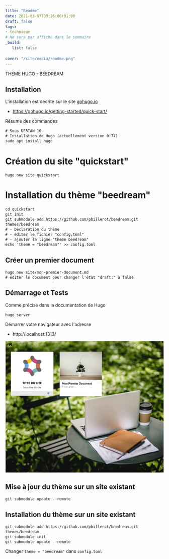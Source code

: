 ```yaml
---
title: "Readme"
date: 2021-03-07T09:26:06+01:00
draft: false
tags:
- technique
# Ne sera par affiché dans le sommaire
_build:
   list: false

cover: "/site/media/readme.png"
---
```


THEME HUGO - BEEDREAM

<!--more-->

## Installation
L'installation est décrite sur le site [gohugo.io](https://gohugo.io)
- https://gohugo.io/getting-started/quick-start/

Résumé des commandes

    # Sous DEBIAN 10
    # Installation de Hugo (actuellement version 0.77)
    sudo apt install hugo    

# Création du site "quickstart"

    hugo new site quickstart

# Installation du thème "beedream"

    cd quickstart
    git init
    git submodule add https://github.com/pbillerot/beedream.git themes/beedream
    # - Déclaration du thème
    # - éditer le fichier "config.toml"
    # - ajouter la ligne "theme beedream"
    echo 'theme = "beedream"' >> config.toml

## Créer un premier document

    hugo new site/mon-premier-document.md
    # éditer le document pour changer l'état "draft:" à false

## Démarrage et Tests
Comme précisé dans la documentation de Hugo

    hugo server

Démarrer votre navigateur avec l'adresse

- http://localhost:1313/

![](static/img/quickstart.png)

## Mise à jour du thème sur un site existant

    git submodule update --remote

## Installation du thème sur un site existant

    git submodule add https://github.com/pbillerot/beedream.git themes/beedream
    git submodule init
    git submodule update --remote

Changer `theme = "beedream"` dans `config.toml`


